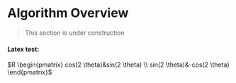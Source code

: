 # Algorithm Overview

> This section is under construction

#### Latex test:


$R \begin{pmatrix}
cos(2 \theta)&sin(2 \theta) \\ 
sin(2 \theta)&-cos(2 \theta)
\end{pmatrix}$

<!-- https://upupming.site/docsify-katex/docs/#/supported -->